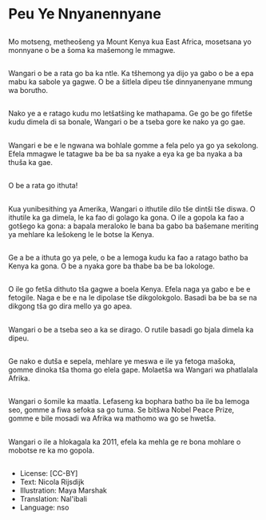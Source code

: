 # Peu Ye Nnyanennyane

##
Mo motseng, metheošeng ya Mount Kenya kua East Africa, mosetsana yo monnyane o be a šoma ka mašemong le mmagwe.

##
Wangari o be a rata go ba ka ntle. Ka tšhemong ya dijo ya gabo o be a epa mabu ka sabole ya gagwe. O be a šitlela dipeu tše dinnyanenyane mmung wa borutho.

##
Nako ye a e ratago kudu mo letšatšing ke mathapama. Ge go be go fifetše kudu dimela di sa bonale, Wangari o be a tseba gore ke nako ya go gae.

##
Wangari e be e le ngwana wa bohlale gomme a fela pelo ya go ya sekolong. Efela mmagwe le tatagwe ba be ba sa nyake a eya ka ge ba nyaka a ba thuša ka gae.

##
O be a rata go ithuta!

##
Kua yunibesithing ya Amerika, Wangari o ithutile dilo tše dintši tše diswa. O ithutile ka ga dimela, le ka fao di golago ka gona. O ile a gopola ka fao a gotšego ka gona: a bapala meraloko le bana ba gabo ba bašemane meriting ya mehlare ka lešokeng le le botse la Kenya.

##
Ge a be a ithuta go ya pele, o be a lemoga kudu ka fao a ratago batho ba Kenya ka gona. O be a nyaka gore ba thabe ba be ba lokologe.

##
O ile go fetša dithuto tša gagwe a boela Kenya. Efela naga ya gabo e be e fetogile. Naga e be e na le dipolase tše dikgolokgolo. Basadi ba be ba se na dikgong tša go dira mello ya go apea.

##
Wangari o be a tseba seo a ka se dirago. O rutile basadi go bjala dimela ka dipeu.

##
Ge nako e dutša e sepela, mehlare ye meswa e ile ya fetoga mašoka, gomme dinoka tša thoma go elela gape. Molaetša wa Wangari wa phatlalala Afrika.

##
Wangari o šomile ka maatla. Lefaseng ka bophara batho ba ile ba lemoga seo, gomme a fiwa sefoka sa go tuma. Se bitšwa Nobel Peace Prize, gomme e bile mosadi wa Afrika wa mathomo wa go se hwetša.

##
Wangari o ile a hlokagala ka 2011, efela ka mehla ge re bona mohlare o mobotse re ka mo gopola.

##
* License: [CC-BY]
* Text: Nicola Rijsdijk
* Illustration: Maya Marshak
* Translation: Nal'ibali
* Language: nso

